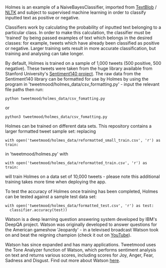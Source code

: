 Holmes is an example of a NaiveBayesClassifier, imported from [TextBlob](https://textblob.readthedocs.io/en/dev/index.html#) / [NLTK](http://www.nltk.org/) and subject to supervised machine learning in order to classify inputted text as positive or negative.

Classifiers work by calculating the probability of inputted text belonging to a particular class.  In order to make this calculation, the classifier must be 'trained' by being passed examples of text which belongs in the desired classes: for example, tweets which have already been classified as positive or negative.  Larger training sets result in more accurate classification, but training and analysing can take longer.

By default, Holmes is trained on a sample of 1,000 tweets (500 positive, 500 negative).  These tweets were taken from the huge library available from Stanford University's [Sentiment140 project](http://help.sentiment140.com/for-students/).  The raw data from the Sentiment140 library can be formatted for use by Holmes by using the program in 'tweetmood/holmes_data/csv_formatting.py' - input the relevant file paths then run:
```
python tweetmood/holmes_data/csv_fomatting.py
```
or
```
python3 tweetmood/holmes_data/csv_fomatting.py
```

Holmes can be trained on different data sets.  This repository contains a larger formatted tweet sample set: replacing
```
with open('tweetmood/holmes_data/reformatted_small_train.csv', 'r') as train:
```
in 'tweetmood/holmes.py' with
```
with open('tweetmood/holmes_data/reformatted_train.csv', 'r') as train:
```
will train Holmes on a data set of 10,000 tweets - please note this additional training takes more time when deploying the app.

To test the accuracy of Holmes once training has been completed, Holmes can be tested against a sample test data set:
```
with open('tweetmood/holmes_data/formatted_test.csv', 'r') as test:
  classifier.accuracy(test))
```

Watson is a deep learning question answering system developed by IBM's DeepQA project. Watson was originally developed to answer questions for the American gameshow 'Jeopardy' - in a televised broadcast Watson took on and beat the reigning champion (check it out on [YouTube](https://www.youtube.com/watch?v=wZxq01DcvGA)).

Watson has since expanded and has many applications.  Tweetmood uses the Tone Analyzer function of Watson, which performs sentiment analysis on text and returns various scores, including scores for Joy, Anger, Fear, Sadness and Disgust.  Find out more about Watson [here](https://www.ibm.com/watson/).
